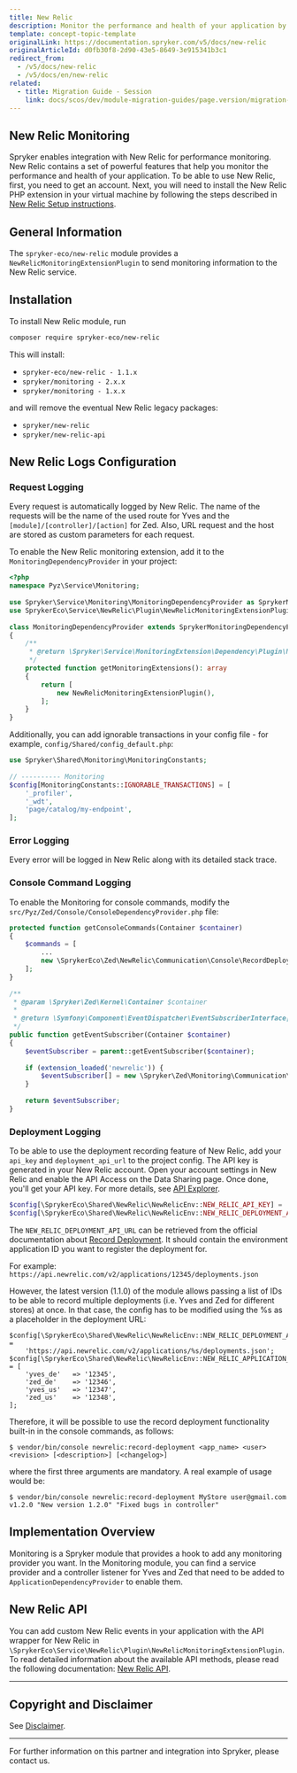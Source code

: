 ```yaml
---
title: New Relic
description: Monitor the performance and health of your application by integrating New Relic into the Spryker Commerce OS.
template: concept-topic-template
originalLink: https://documentation.spryker.com/v5/docs/new-relic
originalArticleId: d0fb30f8-2d90-43e5-8649-3e915341b3c1
redirect_from:
  - /v5/docs/new-relic
  - /v5/docs/en/new-relic
related:
  - title: Migration Guide - Session
    link: docs/scos/dev/module-migration-guides/page.version/migration-guide-session.html
---
```


## New Relic Monitoring

Spryker enables integration with New Relic for performance monitoring. New Relic contains a set of powerful features that help you monitor the performance and health of your application. To be able to use New Relic, first, you need to get an account. Next, you will need to install the New Relic PHP extension in your virtual machine by following the steps described in [New Relic Setup instructions](https://rpm.newrelic.com/accounts/1131235/applications/setup).

## General Information

The `spryker-eco/new-relic` module provides a `NewRelicMonitoringExtensionPlugin` to send monitoring information to the New Relic service.

## Installation

To install New Relic module, run
```bash
composer require spryker-eco/new-relic
```
This will install:

* `spryker-eco/new-relic - 1.1.x`
* `spryker/monitoring - 2.x.x`
* `spryker/monitoring - 1.x.x`

and will remove the eventual New Relic legacy packages:

* `spryker/new-relic`
* `spryker/new-relic-api`

## New Relic Logs Configuration

### Request Logging

Every request is automatically logged by New Relic. The name of the requests will be the name of the used route for Yves and the `[module]/[controller]/[action]` for Zed. Also, URL request and the host are stored as custom parameters for each request.

To enable the New Relic monitoring extension, add it to the `MonitoringDependencyProvider` in your project:

```php
<?php
namespace Pyz\Service\Monitoring;
                          
use Spryker\Service\Monitoring\MonitoringDependencyProvider as SprykerMonitoringDependencyProvider;
use SprykerEco\Service\NewRelic\Plugin\NewRelicMonitoringExtensionPlugin;
                          
class MonitoringDependencyProvider extends SprykerMonitoringDependencyProvider
{
    /**
     * @return \Spryker\Service\MonitoringExtension\Dependency\Plugin\MonitoringExtensionPluginInterface[]
     */
    protected function getMonitoringExtensions(): array
    {
        return [
            new NewRelicMonitoringExtensionPlugin(),
        ];
    }
}
```

Additionally, you can add ignorable transactions in your config file - for example, `config/Shared/config_default.php`:

```php
use Spryker\Shared\Monitoring\MonitoringConstants;
 
// ---------- Monitoring
$config[MonitoringConstants::IGNORABLE_TRANSACTIONS] = [
    '_profiler',
    '_wdt',
    'page/catalog/my-endpoint',
];
```

### Error Logging

Every error will be logged in New Relic along with its detailed stack trace.

### Console Command Logging

To enable the Monitoring for console commands, modify the `src/Pyz/Zed/Console/ConsoleDependencyProvider.php` file:

```php
protected function getConsoleCommands(Container $container)
{
    $commands = [
        ...
        new \SprykerEco\Zed\NewRelic\Communication\Console\RecordDeploymentConsole(),
    ];
}
 
/**
 * @param \Spryker\Zed\Kernel\Container $container
 *
 * @return \Symfony\Component\EventDispatcher\EventSubscriberInterface[]
 */
public function getEventSubscriber(Container $container)
{
    $eventSubscriber = parent::getEventSubscriber($container);
 
    if (extension_loaded('newrelic')) {
        $eventSubscriber[] = new \Spryker\Zed\Monitoring\Communication\Plugin\MonitoringConsolePlugin();
    }
 
    return $eventSubscriber;
}
```

### Deployment Logging

To be able to use the deployment recording feature of New Relic, add your `api_key` and `deployment_api_url` to the project config. The API key is generated in your New Relic account. Open your account settings in New Relic and enable the API Access on the Data Sharing page. Once done, you'll get your API key. For more details, see [API Explorer](https://rpm.newrelic.com/api/explore).

```php
$config[\SprykerEco\Shared\NewRelic\NewRelicEnv::NEW_RELIC_API_KEY] = 'YOUR_API_KEY';
$config[\SprykerEco\Shared\NewRelic\NewRelicEnv::NEW_RELIC_DEPLOYMENT_API_URL] = 'NEW_RELIC_DEPLOYMENT_API_URL';
```

The `NEW_RELIC_DEPLOYMENT_API_URL` can be retrieved from the official documentation about [Record Deployment](https://docs.newrelic.com/docs/apm/new-relic-apm/maintenance/record-deployments). It should contain the environment application ID you want to register the deployment for.

For example: `https://api.newrelic.com/v2/applications/12345/deployments.json`

However, the latest version (1.1.0)  of the module allows passing a list of IDs to be able to record multiple deployments (i.e. Yves and Zed for different stores) at once. In that case, the config has to be modified using the %s as a placeholder in the deployment URL:

```
$config[\SprykerEco\Shared\NewRelic\NewRelicEnv::NEW_RELIC_DEPLOYMENT_API_URL] =
    'https://api.newrelic.com/v2/applications/%s/deployments.json';
$config[\SprykerEco\Shared\NewRelic\NewRelicEnv::NEW_RELIC_APPLICATION_ID_ARRAY] = [
    'yves_de'   => '12345',
    'zed_de'    => '12346',
    'yves_us'   => '12347',
    'zed_us'    => '12348',
];
```
Therefore, it will be possible to use the record deployment functionality built-in in the console commands, as follows:

```
$ vendor/bin/console newrelic:record-deployment <app_name> <user> <revision> [<description>] [<changelog>]
```

where the first three arguments are mandatory. A real example of usage would be:

```
$ vendor/bin/console newrelic:record-deployment MyStore user@gmail.com v1.2.0 "New version 1.2.0" "Fixed bugs in controller"
```

## Implementation Overview

Monitoring is a Spryker module that provides a hook to add any monitoring provider you want. In the Monitoring module, you can find a service provider and a controller listener for Yves and Zed that need to be added to  `ApplicationDependencyProvider` to enable them.

## New Relic API

You can add custom New Relic events in your application with the API wrapper for New Relic in `\SprykerEco\Service\NewRelic\Plugin\NewRelicMonitoringExtensionPlugin`. To read detailed information about the available API methods, please read the following documentation: [New Relic API](https://docs.newrelic.com/docs/agents/php-agent/php-agent-api).

---

## Copyright and Disclaimer

See [Disclaimer](https://github.com/spryker/spryker-documentation).

---
For further information on this partner and integration into Spryker, please contact us.

<div class="hubspot-form js-hubspot-form" data-portal-id="2770802" data-form-id="163e11fb-e833-4638-86ae-a2ca4b929a41" id="hubspot-1"></div>
